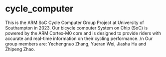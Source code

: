 # cycle_computer
This is the ARM SoC Cycle Computer Group Project at University of Southampton in 2023.
Our bicycle computer System on Chip (SoC) is powered by the ARM Cortex-M0 core and is designed to provide riders with accurate and real-time information on their cycling performance. /n
Our group members are: Yechengnuo Zhang, Yueran Wei, Jiashu Hu and Zhipeng Zhao.

